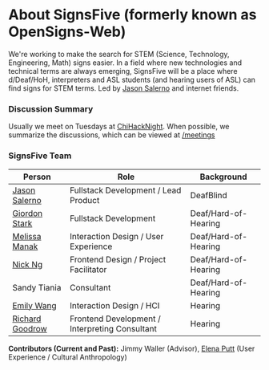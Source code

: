 # About SignsFive (formerly known as OpenSigns-Web)

We're working to make the search for STEM (Science, Technology, Engineering, Math) signs easier. In a field where new technologies and technical terms are always emerging, SignsFive will be a place where d/Deaf/HoH, interpreters and ASL students (and hearing users of ASL) can find signs for STEM terms. Led by [Jason Salerno](https://github.com/meltedspork) and internet friends.

### Discussion Summary
Usually we meet on Tuesdays at [ChiHackNight](chihacknight.org). When possible, we summarize the discussions, which can be viewed at [/meetings](https://github.com/deafchi/opensigns-web/tree/master/meetings)

### SignsFive Team

| Person                                                | Role                                          | Background                                    |
| ----------------------------------------------------- | --------------------------------------------- | --------------------------------------------- |
| [Jason Salerno](https://github.com/meltedspork)       | Fullstack Development / Lead Product          | DeafBlind                                     |
| [Giordon Stark](https://github.com/kratsg)            | Fullstack Development                         | Deaf/Hard-of-Hearing                          |
| [Melissa Manak](https://github.com/msmanak)           | Interaction Design / User Experience          | Deaf/Hard-of-Hearing                          |
| [Nick Ng](https://github.com/nickttng)                | Frontend Design / Project Facilitator         | Deaf/Hard-of-Hearing                          |
| Sandy Tiania                                          | Consultant                                    | Deaf/Hard-of-Hearing                          |
| [Emily Wang](https://github.com/greenteawarrior)      | Interaction Design / HCI                      | Hearing                                       |
| [Richard Goodrow](https://github.com/rgoodie)         | Frontend Development / Interpreting Consultant| Hearing                                       |

**Contributors (Current and Past):** Jimmy Waller (Advisor), [Elena Putt](https://github.com/esputt93) (User Experience / Cultural Anthropology)
